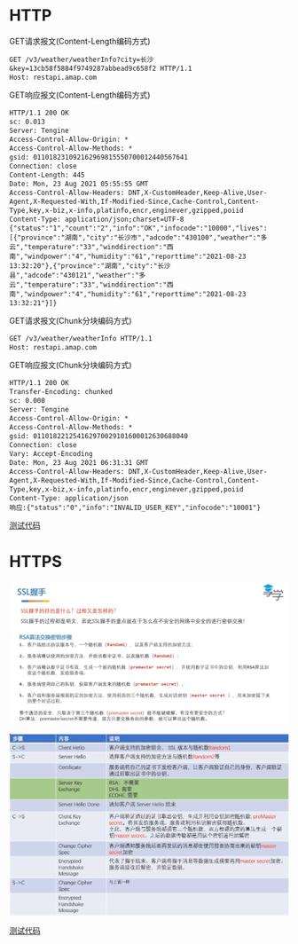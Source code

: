 # HTTP

GET请求报文(Content-Length编码方式)

```http
GET /v3/weather/weatherInfo?city=长沙&key=13cb58f5884f9749287abbead9c658f2 HTTP/1.1
Host: restapi.amap.com
```

GET响应报文(Content-Length编码方式)

```http
HTTP/1.1 200 OK
sc: 0.013
Server: Tengine
Access-Control-Allow-Origin: *
Access-Control-Allow-Methods: *
gsid: 011018231092162969815550700012440567641
Connection: close
Content-Length: 445
Date: Mon, 23 Aug 2021 05:55:55 GMT
Access-Control-Allow-Headers: DNT,X-CustomHeader,Keep-Alive,User-Agent,X-Requested-With,If-Modified-Since,Cache-Control,Content-Type,key,x-biz,x-info,platinfo,encr,enginever,gzipped,poiid
Content-Type: application/json;charset=UTF-8
{"status":"1","count":"2","info":"OK","infocode":"10000","lives":[{"province":"湖南","city":"长沙市","adcode":"430100","weather":"多云","temperature":"33","winddirection":"西南","windpower":"4","humidity":"61","reporttime":"2021-08-23 13:32:20"},{"province":"湖南","city":"长沙县","adcode":"430121","weather":"多云","temperature":"33","winddirection":"西南","windpower":"4","humidity":"61","reporttime":"2021-08-23 13:32:21"}]}

```



GET请求报文(Chunk分块编码方式)

```http
GET /v3/weather/weatherInfo HTTP/1.1
Host: restapi.amap.com
```

GET响应报文(Chunk分块编码方式)

```http
HTTP/1.1 200 OK
Transfer-Encoding: chunked
sc: 0.000
Server: Tengine
Access-Control-Allow-Origin: *
Access-Control-Allow-Methods: *
gsid: 011018221254162970029101600012630688040
Connection: close
Vary: Accept-Encoding
Date: Mon, 23 Aug 2021 06:31:31 GMT
Access-Control-Allow-Headers: DNT,X-CustomHeader,Keep-Alive,User-Agent,X-Requested-With,If-Modified-Since,Cache-Control,Content-Type,key,x-biz,x-info,platinfo,encr,enginever,gzipped,poiid
Content-Type: application/json
响应:{"status":"0","info":"INVALID_USER_KEY","infocode":"10001"}

```

[测试代码](http-get/src/main/java/http/HttpRequestBuilder.java)

# HTTPS

![image-20210823143258115](README.assets/image-20210823143258115.png)

![image-20210823143325864](README.assets/image-20210823143325864.png)

[测试代码](http-get/src/main/java/https/HttpsRequestBuilder.java)

